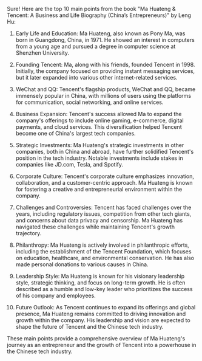 Sure! Here are the top 10 main points from the book "Ma Huateng & Tencent: A Business and Life Biography (China’s Entrepreneurs)" by Leng Hu:

1. Early Life and Education: Ma Huateng, also known as Pony Ma, was born in Guangdong, China, in 1971. He showed an interest in computers from a young age and pursued a degree in computer science at Shenzhen University.

2. Founding Tencent: Ma, along with his friends, founded Tencent in 1998. Initially, the company focused on providing instant messaging services, but it later expanded into various other internet-related services.

3. WeChat and QQ: Tencent's flagship products, WeChat and QQ, became immensely popular in China, with millions of users using the platforms for communication, social networking, and online services.

4. Business Expansion: Tencent's success allowed Ma to expand the company's offerings to include online gaming, e-commerce, digital payments, and cloud services. This diversification helped Tencent become one of China's largest tech companies.

5. Strategic Investments: Ma Huateng's strategic investments in other companies, both in China and abroad, have further solidified Tencent's position in the tech industry. Notable investments include stakes in companies like JD.com, Tesla, and Spotify.

6. Corporate Culture: Tencent's corporate culture emphasizes innovation, collaboration, and a customer-centric approach. Ma Huateng is known for fostering a creative and entrepreneurial environment within the company.

7. Challenges and Controversies: Tencent has faced challenges over the years, including regulatory issues, competition from other tech giants, and concerns about data privacy and censorship. Ma Huateng has navigated these challenges while maintaining Tencent's growth trajectory.

8. Philanthropy: Ma Huateng is actively involved in philanthropic efforts, including the establishment of the Tencent Foundation, which focuses on education, healthcare, and environmental conservation. He has also made personal donations to various causes in China.

9. Leadership Style: Ma Huateng is known for his visionary leadership style, strategic thinking, and focus on long-term growth. He is often described as a humble and low-key leader who prioritizes the success of his company and employees.

10. Future Outlook: As Tencent continues to expand its offerings and global presence, Ma Huateng remains committed to driving innovation and growth within the company. His leadership and vision are expected to shape the future of Tencent and the Chinese tech industry.

These main points provide a comprehensive overview of Ma Huateng's journey as an entrepreneur and the growth of Tencent into a powerhouse in the Chinese tech industry.